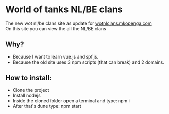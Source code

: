 # World of tanks NL/BE clans    
The new wot nl/be clans site as update for [wotnlclans.mkopenga.com](https://wotnlclans.mkopenga.com)  
On this site you can view the all the NL/BE clans  

## Why?  
- Because I want to learn vue.js and spf.js.  
- Because the old site uses 3 npm scripts (that can break) and 2 domains.

## How to install:  
- Clone the project  
- Install nodejs  
- Inside the cloned folder open a terminal and type: npm i   
- After that's dune type: npm start  
